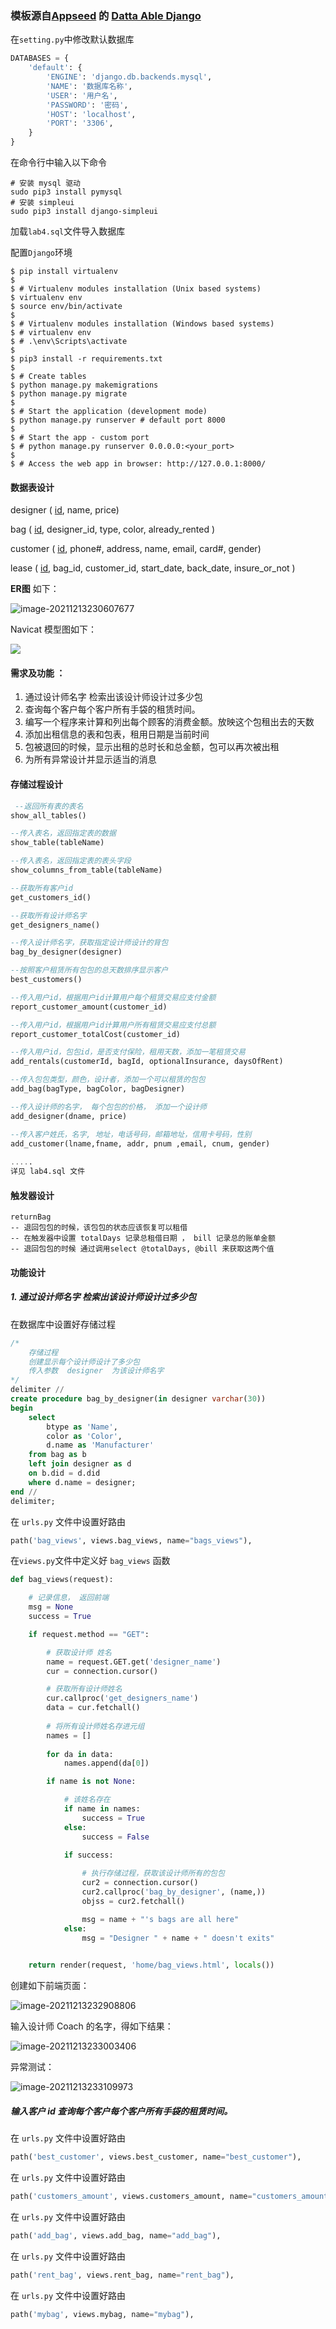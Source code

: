 ### 模板源自[Appseed](https://appseed.us/) 的 [Datta Able Django](https://appseed.us/admin-dashboards/django-datta-able)

在`setting.py`中修改默认数据库

```python
DATABASES = {
    'default': {
        'ENGINE': 'django.db.backends.mysql',
        'NAME': '数据库名称',
        'USER': '用户名',
        'PASSWORD': '密码',
        'HOST': 'localhost',
        'PORT': '3306',
    }
}
```

在命令行中输入以下命令
```
# 安装 mysql 驱动
sudo pip3 install pymysql
# 安装 simpleui
sudo pip3 install django-simpleui
```

加载`lab4.sql`文件导入数据库

配置`Django`环境

```
$ pip install virtualenv
$
$ # Virtualenv modules installation (Unix based systems)
$ virtualenv env
$ source env/bin/activate
$
$ # Virtualenv modules installation (Windows based systems)
$ # virtualenv env
$ # .\env\Scripts\activate
$
$ pip3 install -r requirements.txt
$
$ # Create tables
$ python manage.py makemigrations
$ python manage.py migrate
$
$ # Start the application (development mode)
$ python manage.py runserver # default port 8000
$
$ # Start the app - custom port 
$ # python manage.py runserver 0.0.0.0:<your_port>
$
$ # Access the web app in browser: http://127.0.0.1:8000/
```

#### 数据表设计

designer ( <u>id</u>, name, price)

bag ( <u>id</u>, designer_id, type, color, already_rented )

customer ( <u>id</u>, phone#, address, name, email, card#, gender)

lease ( <u>id</u>, bag_id, customer_id, start_date, back_date, insure_or_not )

**ER图** 如下：

![image-20211213230607677](\img\image-20211213230607677.png)

Navicat 模型图如下：

![](\img\image-20211213230919977.png)



#### 需求及功能 ：

  1. 通过设计师名字 检索出该设计师设计过多少包
  2. 查询每个客户每个客户所有手袋的租赁时间。
  3. 编写一个程序来计算和列出每个顾客的消费金额。放映这个包租出去的天数
  4. 添加出租信息的表和包表，租用日期是当前时间
  5. 包被退回的时候，显示出租的总时长和总金额，包可以再次被出租
  6. 为所有异常设计并显示适当的消息

#### 存储过程设计

```sql
 --返回所有表的表名
show_all_tables()				

--传入表名，返回指定表的数据	   
show_table(tableName) 			

--传入表名，返回指定表的表头字段
show_columns_from_table(tableName)

--获取所有客户id
get_customers_id()	

--获取所有设计师名字		  
get_designers_name()				 

--传入设计师名字，获取指定设计师设计的背包
bag_by_designer(designer)			

--按照客户租赁所有包包的总天数排序显示客户
best_customers()					    

--传入用户id，根据用户id计算用户每个租赁交易应支付金额
report_customer_amount(customer_id)	

--传入用户id，根据用户id计算用户所有租赁交易应支付总额
report_customer_totalCost(customer_id)

--传入用户id，包包id，是否支付保险，租用天数，添加一笔租赁交易
add_rentals(customerId, bagId, optionalInsurance, daysOfRent)

--传入包包类型，颜色，设计者，添加一个可以租赁的包包    
add_bag(bagType, bagColor, bagDesigner)

--传入设计师的名字， 每个包包的价格， 添加一个设计师   
add_designer(dname, price)		

--传入客户姓氏，名字, 地址，电话号码，邮箱地址，信用卡号码，性别
add_customer(lname,fname, addr, pnum ,email, cnum, gender)
									            
.....
详见 lab4.sql 文件
```

#### 触发器设计

```
returnBag 	
-- 退回包包的时候，该包包的状态应该恢复可以租借
-- 在触发器中设置 totalDays 记录总租借日期 ， bill 记录总的账单金额
-- 退回包包的时候 通过调用select @totalDays, @bill 来获取这两个值

```

#### 功能设计

##### 1. 通过设计师名字 检索出该设计师设计过多少包

在数据库中设置好存储过程

```sql
/*
    存储过程
    创建显示每个设计师设计了多少包
    传入参数  designer  为该设计师名字
*/
delimiter //
create procedure bag_by_designer(in designer varchar(30))
begin
    select 
        btype as 'Name', 
        color as 'Color', 
        d.name as 'Manufacturer' 
    from bag as b
    left join designer as d
    on b.did = d.did
    where d.name = designer;
end //
delimiter;
```

在 `urls.py` 文件中设置好路由

```python
path('bag_views', views.bag_views, name="bags_views"),
```

在`views.py`文件中定义好 `bag_views` 函数

```python
def bag_views(request):

    # 记录信息， 返回前端
    msg = None
    success = True

    if request.method == "GET":

        # 获取设计师 姓名
        name = request.GET.get('designer_name')
        cur = connection.cursor()

        # 获取所有设计师姓名
        cur.callproc('get_designers_name')
        data = cur.fetchall()
        
        # 将所有设计师姓名存进元组
        names = []
        
        for da in data:
            names.append(da[0])

        if name is not None:

            # 该姓名存在
            if name in names:
                success = True
            else:
                success = False
        
            if success:

                # 执行存储过程，获取该设计师所有的包包
                cur2 = connection.cursor()
                cur2.callproc('bag_by_designer', (name,))
                objss = cur2.fetchall()

                msg = name + "'s bags are all here"
            else:
                msg = "Designer " + name + " doesn't exits"
        

    return render(request, 'home/bag_views.html', locals())
```

创建如下前端页面：

![image-20211213232908806](\img\image-20211213232908806.png)

输入设计师 Coach 的名字，得如下结果：

![image-20211213233003406](\img\image-20211213233003406.png)

异常测试：

![image-20211213233109973](\img\image-20211213233109973.png)

##### 输入客户 id 查询每个客户每个客户所有手袋的租赁时间。



在 `urls.py` 文件中设置好路由

```python
path('best_customer', views.best_customer, name="best_customer"),
```

在 `urls.py` 文件中设置好路由

```python
path('customers_amount', views.customers_amount, name="customers_amount"),
```

在 `urls.py` 文件中设置好路由

```python
path('add_bag', views.add_bag, name="add_bag"),
```

在 `urls.py` 文件中设置好路由

```python
path('rent_bag', views.rent_bag, name="rent_bag"),
```

在 `urls.py` 文件中设置好路由

```python
path('mybag', views.mybag, name="mybag"),
```

